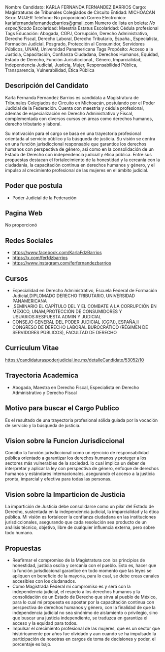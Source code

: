 Nombre Candidato: KARLA FERNANDA FERNANDEZ BARRIOS
Cargo: Magistraturas de Tribunales Colegiados de Circuito
Entidad: MICHOACAN
Sexo: MUJER
Telefono: No proporcionó
Correo Electronico: karlafernandafernandezbarrios@gmail.com
Numero de lista en boleta: *No especificado*
Escolaridad: Maestría
Estatus Escolaridad: Cédula profesional
Tags Educación: Abogada, CGPJ, Corrupción, Derecho Administrativo, Derecho Fiscal, Derecho Laboral, Derecho Tributario, España., Especialista, Formación Judicial, Posgrado, Protección al Consumidor, Servidores Públicos, UNAM, Universidad Panamericana
Tags Propósito: Acceso a la Justicia, Capacitación, Confianza Ciudadana, Derechos Humanos, Equidad, Estado de Derecho, Función Jurisdiccional., Género, Imparcialidad, Independencia Judicial, Justicia, Mujer, Responsabilidad Pública, Transparencia, Vulnerabilidad, Ética Pública


## Descripción del Candidato 

Karla Fernanda Fernandez Barrios es candidata a Magistratura de Tribunales Colegiados de Circuito en Michoacán, postulando por el Poder Judicial de la Federación. Cuenta con maestría y cédula profesional, además de especialización en Derecho Administrativo y Fiscal, complementada con diversos cursos en áreas como derechos humanos, derecho tributario y laboral.

Su motivación para el cargo se basa en una trayectoria profesional orientada al servicio público y la búsqueda de justicia. Su visión se centra en una función jurisdiccional responsable que garantice los derechos humanos con perspectiva de género, así como en la consolidación de un Estado de Derecho con independencia judicial y ética pública. Entre sus propuestas destacan el fortalecimiento de la honestidad y la cercanía con la ciudadanía, la capacitación continua en derechos humanos y género, y el impulso al crecimiento profesional de las mujeres en el ámbito judicial.


## Poder que postula

- Poder Judicial de la Federación


## Pagina Web

No proporcionó


## Redes Sociales

- https://www.facebook.com/KarlaFdzBarrios
- https://x.com/ferfdzbarrios
- https://www.instagram.com/ferfernandezbarrios


## Cursos

- Especialidad en Derecho Administrativo, Escuela Federal de Formación Judicial,DIPLOMADO DERECHO TRIBUTARIO, UNIVERSIDAD PANAMERICANA
- ,SEMINARIO EL CAPÍTULO DEL  Y EL COMBATE A LA CORRUPCIÓN EN MÉXICO, UNAM,PROTECCIÓN DE CONSUMIDORES Y USUARIOS:RESPUESTA ADMIN Y JUDICIAL
- CONSEJO GENERAL DEL PODER JUDICIAL (CGPJ), ESPAÑA,II CONGRESO DE DERECHO LABORAL BUROCRÁTICO (RÉGIMEN DE SERVIDORES PÚBLICOS), FACULTAD DE DERECHO


## Curriculum Vitae

https://candidaturaspoderjudicial.ine.mx/detalleCandidato/53052/10


## Trayectoria Academica

- Abogada, Maestra en Derecho Fiscal, Especialista en Derecho Administrativo y Derecho Fiscal


## Motivo para buscar el Cargo Publico

Es el resultado de una trayectoria profesional sólida guiada por la vocación de servicio y la búsqueda de justicia.


## Vision sobre la Funcion Jurisdiccional

Concibo la función jurisdiccional como un ejercicio de responsabilidad pública orientado a garantizar los derechos humanos y proteger a los sectores más vulnerables de la sociedad. lo cual implica un deber de interpretar y aplicar la ley con perspectiva de género, enfoque de derechos humanos y estándares internacionales, asegurando el acceso a la justicia pronta, imparcial y efectiva para todas las personas.


## Vision sobre la Imparticion de Justicia

La impartición de Justicia debe consolidarse como un pilar del Estado de Derecho, sustentada en la independencia judicial, la imparcialidad y la ética pública. Mi visión es fortalecer la confianza ciudadana en las instituciones jurisdiccionales, asegurando que cada resolución sea producto de un análisis técnico, objetivo, libre de cualquier influencia externa, pero sobre todo humano.


## Propuestas

- Reafirmar el compromiso de la Magistratura con los principios de honestidad, justicia oscila y cercanía con el pueblo. Esto es, hacer que la función jurisdiccional garantice en todo momento que las leyes se apliquen en beneficio de la mayoría, para lo cual, se debe creas canales accesibles con los ciudanados.
- Como Magistrada Federal mi compromiso es y será con la independencia judicial, el respeto a los derechos humanos y la consolidación de un Estado de Derecho que sirva al pueblo de México, para lo cual mi propuesta es apostar por la capacitación continua con perspectiva de derechos humanos y género, con la finalidad de que la independencia judicial no sea sinónimo de aislamiento o privilegio, sino que buscar una justicia independiente, se traduzca en garantiza el acceso y la equidad para todos.
- Impulsar el crecimiento profesional de las mujeres, que es un sector que históricamente por años fue olvidado y aun cuando se ha impulsado la participación de nosotras en cargos de toma de decisiones y poder, el porcentaje es bajo.

